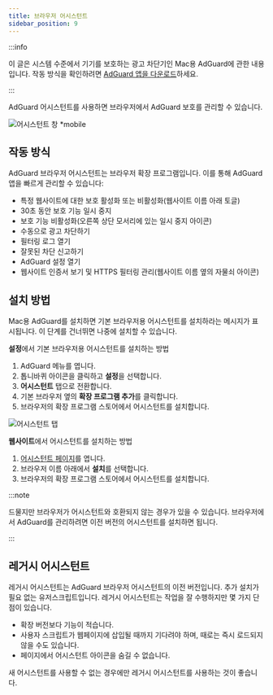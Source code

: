 ```yaml
---
title: 브라우저 어시스턴트
sidebar_position: 9
---
```


:::info

이 글은 시스템 수준에서 기기를 보호하는 광고 차단기인 Mac용 AdGuard에 관한 내용입니다. 작동 방식을 확인하려면 [AdGuard 앱을 다운로드](https://agrd.io/download-kb-adblock)하세요.

:::

AdGuard 어시스턴트를 사용하면 브라우저에서 AdGuard 보호를 관리할 수 있습니다.

![어시스턴트 창 \*mobile](https://cdn.adtidy.org/content/kb/ad_blocker/mac/assistant_window.png)

## 작동 방식

AdGuard 브라우저 어시스턴트는 브라우저 확장 프로그램입니다. 이를 통해 AdGuard 앱을 빠르게 관리할 수 있습니다:

- 특정 웹사이트에 대한 보호 활성화 또는 비활성화(웹사이트 이름 아래 토글)
- 30초 동안 보호 기능 일시 중지
- 보호 기능 비활성화(오른쪽 상단 모서리에 있는 일시 중지 아이콘)
- 수동으로 광고 차단하기
- 필터링 로그 열기
- 잘못된 차단 신고하기
- AdGuard 설정 열기
- 웹사이트 인증서 보기 및 HTTPS 필터링 관리(웹사이트 이름 옆의 자물쇠 아이콘)

## 설치 방법

Mac용 AdGuard를 설치하면 기본 브라우저용 어시스턴트를 설치하라는 메시지가 표시됩니다. 이 단계를 건너뛰면 나중에 설치할 수 있습니다.

**설정**에서 기본 브라우저용 어시스턴트를 설치하는 방법

1. AdGuard 메뉴를 엽니다.
2. 톱니바퀴 아이콘을 클릭하고 **설정**을 선택합니다.
3. **어시스턴트** 탭으로 전환합니다.
4. 기본 브라우저 옆의 **확장 프로그램 추가**를 클릭합니다.
5. 브라우저의 확장 프로그램 스토어에서 어시스턴트를 설치합니다.

![어시스턴트 탭](https://cdn.adtidy.org/content/kb/ad_blocker/mac/assistant.png)

**웹사이트**에서 어시스턴트를 설치하는 방법

1. [어시스턴트 페이지](https://adguard.com/adguard-assistant/overview.html)를 엽니다.
2. 브라우저 이름 아래에서 **설치**를 선택합니다.
3. 브라우저의 확장 프로그램 스토어에서 어시스턴트를 설치합니다.

:::note

드물지만 브라우저가 어시스턴트와 호환되지 않는 경우가 있을 수 있습니다. 브라우저에서 AdGuard를 관리하려면 이전 버전의 어시스턴트를 설치하면 됩니다.

:::

## 레거시 어시스턴트

레거시 어시스턴트는 AdGuard 브라우저 어시스턴트의 이전 버전입니다. 추가 설치가 필요 없는 유저스크립트입니다. 레거시 어시스턴트는 작업을 잘 수행하지만 몇 가지 단점이 있습니다.

- 확장 버전보다 기능이 적습니다.
- 사용자 스크립트가 웹페이지에 삽입될 때까지 기다려야 하며, 때로는 즉시 로드되지 않을 수도 있습니다.
- 페이지에서 어시스턴트 아이콘을 숨길 수 없습니다.

새 어시스턴트를 사용할 수 없는 경우에만 레거시 어시스턴트를 사용하는 것이 좋습니다.
